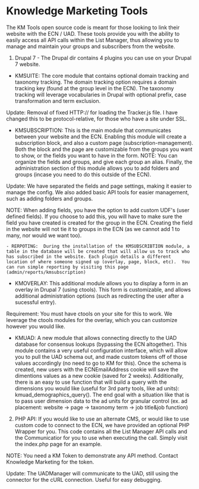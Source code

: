# Knowledge Marketing Tools

The KM Tools open source code is meant for those looking to link their website with the ECN / UAD.  These tools provide you with the ability to easily access all API calls within the List Manager, thus allowing you to manage and maintain your groups and subscribers from the website.

1. Drupal 7 - The Drupal dir contains 4 plugins you can use on your Drupal 7 website.

  - KMSUITE:  The core module that contains optional domain tracking and taxonomy tracking.  The domain tracking option requires a domain tracking key (found at the group level in the ECN).  The taxonomy tracking will leverage vocabularies in Drupal with optional prefix, case transformation and term exclusion.

  Update:  Removal of fixed HTTP:// for loading the Tracker.js file.  I have changed this to be protocol-relative, for those who have a site under SSL.

  - KMSUBSCRIPTION:  This is the main module that communicates between your website and the ECN.  Enabling this module will create a subscription block, and also a custom page (subscription-management).  Both the block and the page are customizable from the groups you want to show, or the fields you want to have in the form.  NOTE:  You can organize the fields and groups, and give each group an alias.  Finally, the administration section of this module allows you to add folders and groups (incase you need to do this outside of the ECN).

  Update:  We have separated the fields and page settings, making it easier to manage the config.  We also added basic API tools for easier management, such as adding folders and groups.

  NOTE:  When adding fields, you have the option to add custom UDF's (user defined fields).  If you choose to add this, you will have to make sure the field you have created is created for the group in the ECN.  Creating the field in the website will not tie it to groups in the ECN (as we cannot add 1 to many, nor would we want too).

    - RERPOTING:  During the installation of the KMSUBSCRIBTION module, a table in the database will be created that will allow us to track who has subscribed in the website. Each plugin details a different location of where someone signed up (overlay, page, block, etc).  You can run simple reporting by visiting this page (admin/reports/kmsubscription)

  - KMOVERLAY:  This additional module allows you to display a form in an overlay in Drupal 7 (using ctools).  This form is customizable, and allows additional administration options (such as redirecting the user after a sucessful entry).

  Requirement:  You must have ctools on your site for this to work.  We leverage the ctools modules for the overlay, which you can customize however you would like.

  - KMUAD:  A new module that allows connecting directly to the UAD database for consensus lookups (bypassing the ECN altogether).  This module contains a very useful configuration interface, which will allow you to pull the UAD schema out, and made custom tokens off of those values accordingly (no need to go to KM for this).  Once the schema is created, new users with the ECNEmailAddress cookie will save the dimentions values as a new cookie (saved for 2 weeks).  Additionally, there is an easy to use function that will build a query with the dimensions you would like (useful for 3rd party tools, like ad units): kmuad_demographics_query().  The end goal with a situation like that is to pass user dimension data to the ad units for granular control (ex. ad placement: website -> page -> taxonomy term -> job title&job function)

2. PHP API:  If you would like to use an alternate CMS, or would like to use custom code to connect to the ECN, we have provided an optional PHP Wrapper for you.  This code contains all the List Manager API calls and the Communicatior for you to use when executing the call.  Simply visit the index.php page for an example.

  NOTE:  You need a KM Token to demonstrate any API method.  Contact Knowledge Marketing for the token.

  Update:  The UADManager will communicate to the UAD, still using the connector for the cURL connection.  Useful for easy debugging.
